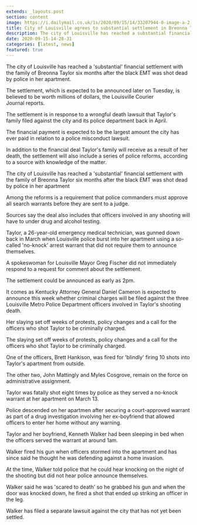 ```yaml
---
extends: _layouts.post
section: content
image: https://i.dailymail.co.uk/1s/2020/09/15/14/33207944-0-image-a-2_1600176124771.jpg 
title: City of Louisville agrees to substantial settlement in Breonna Taylor shooting 
description: The city of Louisville has reached a substantial financial settlement with the family of Breonna Taylor six months after the black EMT was shot dead by police in her apartment. 
date: 2020-09-15-14-28-31 
categories: [latest, news] 
featured: true 
--- 
```

The city of Louisville has reached a 'substantial' financial settlement with the family of Breonna Taylor six months after the black EMT was shot dead by police in her apartment.

The settlement, which is expected to be announced later on Tuesday, is believed to be worth millions of dollars, the Louisville Courier Journal reports.  

The settlement is in response to a wrongful death lawsuit that Taylor's family filed against the city and its police department back in April. 

The financial payment is expected to be the largest amount the city has ever paid in relation to a police misconduct lawsuit.  

In addition to the financial deal Taylor's family will receive as a result of her death, the settlement will also include a series of police reforms, according to a source with knowledge of the matter.  

The city of Louisville has reached a 'substantial' financial settlement with the family of Breonna Taylor six months after the black EMT was shot dead by police in her apartment

Among the reforms is a requirement that police commanders must approve all search warrants before they are sent to a judge. 

Sources say the deal also includes that officers involved in any shooting will have to under drug and alcohol testing. 

Taylor, a 26-year-old emergency medical technician, was gunned down back in March when Louisville police burst into her apartment using a so-called 'no-knock' arrest warrant that did not require them to announce themselves.

A spokeswoman for Louisville Mayor Greg Fischer did not immediately respond to a request for comment about the settlement.

The settlement could be announced as early as 2pm. 

It comes as Kentucky Attorney General Daniel Cameron is expected to announce this week whether criminal charges will be filed against the three Louisville Metro Police Department officers involved in Taylor's shooting death. 

Her slaying set off weeks of protests, policy changes and a call for the officers who shot Taylor to be criminally charged.  

The slaying set off weeks of protests, policy changes and a call for the officers who shot Taylor to be criminally charged.

One of the officers, Brett Hankison, was fired for 'blindly' firing 10 shots into Taylor's apartment from outside. 

The other two, John Mattingly and Myles Cosgrove, remain on the force on administrative assignment. 

Taylor was fatally shot eight times by police as they served a no-knock warrant at her apartment on March 13. 

Police descended on her apartmen after securing a court-approved warrant as part of a drug investigation involving her ex-boyfriend that allowed officers to enter her home without any warning. 

Taylor and her boyfriend, Kenneth Walker had been sleeping in bed when the officers served the warrant at around 1am. 

Walker fired his gun when officers stormed into the apartment and has since said he thought he was defending against a home invasion.  

At the time, Walker told police that he could hear knocking on the night of the shooting but did not hear police announce themselves.  

Walker said he was 'scared to death' so he grabbed his gun and when the door was knocked down, he fired a shot that ended up striking an officer in the leg.  

Walker has filed a separate lawsuit against the city that has not yet been settled.   


